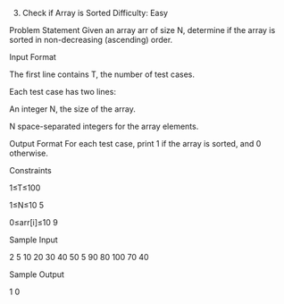 3. Check if Array is Sorted
Difficulty: Easy

Problem Statement
Given an array arr of size N, determine if the array is sorted in non-decreasing (ascending) order.

Input Format

The first line contains T, the number of test cases.

Each test case has two lines:

An integer N, the size of the array.

N space-separated integers for the array elements.

Output Format
For each test case, print 1 if the array is sorted, and 0 otherwise.

Constraints

1≤T≤100

1≤N≤10 
5
 

0≤arr[i]≤10 
9
 

Sample Input

2
5
10 20 30 40 50
5
90 80 100 70 40

Sample Output

1
0